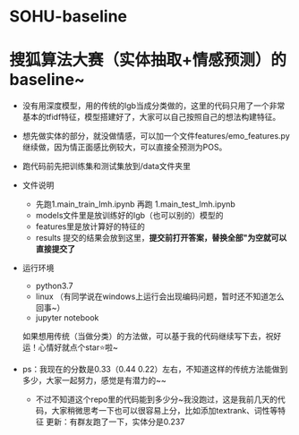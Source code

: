 # SOHU-baseline
# 搜狐算法大赛（实体抽取+情感预测）的baseline~

* 没有用深度模型，用的传统的lgb当成分类做的，这里的代码只用了一个非常基本的tfidf特征，模型搭建好了，大家可以自己按照自己的想法构建特征。

* 想先做实体的部分，就没做情感，可以加一个文件features/emo_features.py继续做，因为情正面感比例较大，可以直接全预测为POS。

* 跑代码前先把训练集和测试集放到/data文件夹里

* 文件说明
  - 先跑1.main_train_lmh.ipynb 再跑  1.main_test_lmh.ipynb
  - models文件里是放训练好的lgb（也可以别的）模型的
  - features里是放计算好的特征的
  - results 提交的结果会放到这里，**提交前打开答案，替换全部"为空就可以直接提交了**
* 运行环境
  - python3.7
  - linux  （有同学说在windows上运行会出现编码问题，暂时还不知道怎么回事~）
  - jupyter notebook
  
  如果想用传统（当做分类）的方法做，可以基于我的代码继续写下去，祝好运！心情好就点个star:star:啦~

* ps：我现在的分数是0.33（0.44 0.22）左右，不知道这样的传统方法能做到多少，大家一起努力，感觉是有潜力的~~
  - 不过不知道这个repo里的代码能到多少分~我没跑过，这是我前几天的代码，大家稍微思考一下也可以很容易上分，比如添加textrank、词性等特征
 更新：有群友跑了一下，实体分是0.237
